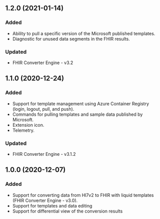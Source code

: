 ## 1.2.0 (2021-01-14)
### Added
* Ability to pull a specific version of the Microsoft published templates.
* Diagnostic for unused data segments in the FHIR results.

### Updated
* FHIR Converter Engine - v3.2

## 1.1.0 (2020-12-24)
### Added
* Support for template management using Azure Container Registry (login, logout, pull, and push).
* Commands for pulling templates and sample data published by Microsoft.
* Extension icon.
* Telemetry.

### Updated
* FHIR Converter Engine - v3.1.2

## 1.0.0 (2020-12-07)
### Added
* Support for converting data from Hl7v2 to FHIR with liquid templates (FHIR Converter Engine - v3.0).
* Support for templates and data editing
* Support for differential view of the conversion results
